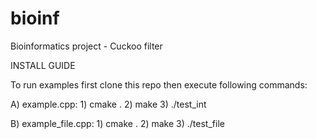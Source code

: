 # bioinf
Bioinformatics project - Cuckoo filter

INSTALL GUIDE

To run examples first clone this repo then execute following commands:
  
  A) example.cpp: 1) cmake .
                  2) make
                  3) ./test_int
                  
  B) example_file.cpp:  1) cmake .
                        2) make
                        3) ./test_file
